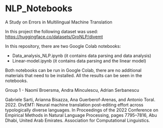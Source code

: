 # NLP_Notebooks
A Study on Errors in Multilingual Machine Translation

In this project the following dataset was used: https://huggingface.co/datasets/GroNLP/divemt

In this repository, there are two Google Colab notebooks:
- Data_analysis_NLP.ipynb (it contains data parsing and data analysis)
- Linear-model.ipynb (it contains data parsing and the linear model)

Both notebooks can be run in Google Colab, there are no additional materials that need to be installed. All the results can be seen in the notebooks.

Group 1 - Naomï Broersma, Andra Minculescu, Adrian Serbanescu

Gabriele Sarti, Arianna Bisazza, Ana Guerberof-Arenas, and Antonio Toral. 2022. DivEMT: Neural machine translation post-editing effort across typologically diverse languages. In Proceedings of the 2022 Conference on Empirical Methods in Natural Language Processing, pages 7795–7816, Abu Dhabi, United Arab Emirates. Association for Computational Linguistics.
